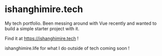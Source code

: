 # ishanghimire.tech

My tech portfolio. Been messing around with Vue recently and wanted to build a simple starter project with it.

Find it at https://ishanghimire.tech !

ishanghimire.life for what I do outside of tech coming soon ! 
